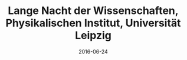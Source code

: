 ---
title: Lange Nacht der Wissenschaften, Physikalischen Institut, Universität Leipzig 
date: "2016-06-24"
location: Leipzig, Germany
credit: Frances Harvey
images: [image01-lg.jpg, image02-lg.jpg, image03-lg.jpg]
thumbs: [image01-thb.jpg, image02-thb.jpg, image03-thb.jpg]
---